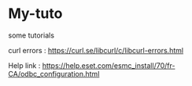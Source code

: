 # My-tuto
some tutorials



curl errors : https://curl.se/libcurl/c/libcurl-errors.html

Help link : https://help.eset.com/esmc_install/70/fr-CA/odbc_configuration.html
